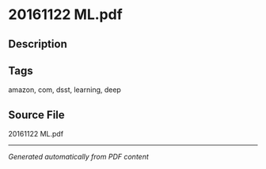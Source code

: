 # 20161122 ML.pdf

## Description

## Tags
amazon, com, dsst, learning, deep

## Source File
20161122 ML.pdf

---
*Generated automatically from PDF content*
